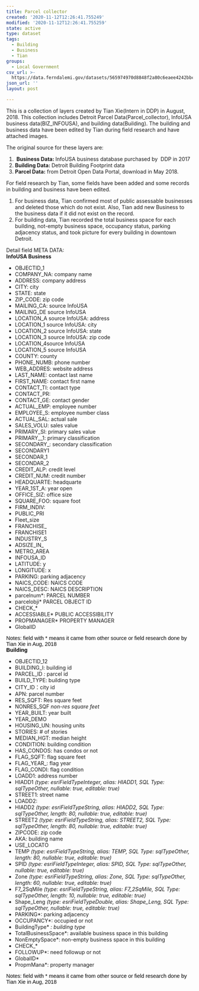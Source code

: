 ```yaml
---
title: Parcel collector
created: '2020-11-12T12:26:41.755249'
modified: '2020-11-12T12:26:41.755259'
state: active
type: dataset
tags:
  - Building
  - Business
  - Tian
groups:
  - Local Government
csv_url: >-
  https://data.ferndalemi.gov/datasets/565974970d8848f2a80c6eaee4242bbc_2.csv?outSR=%7B%22latestWkid%22%3A4326%2C%22wkid%22%3A4326%7D
json_url: ''
layout: post

---
```

This is a collection of layers created by Tian Xie(Intern in DDP) in August, 2018. This collection includes Detroit Parcel Data(Parcel_collector), InfoUSA business data(BIZ_INFOUSA), and building data(Building). The building and business data have been edited by Tian during field research and have attached images.<div>The original source for these layers are:</div><div><ol><li> <b>Business Data: </b>InfoUSA business database purchased by  DDP in 2017<br /></li><li><b>Building Data: </b>Detroit Building Footprint data </li><li><b>Parcel Data:</b> from Detroit Open Data Portal, download in May 2018.</li></ol><div>For field research by Tian, some fields have been added and some records in building and business have been edited. </div></div><div><ol><li>For business data, Tian confirmed most of public assessable businesses and deleted those which do not exist. Also, Tian add new Business to the business data if it did not exist on the record. </li><li>For building data, Tian recorded the total business space for each building, not-empty business space, occupancy status, parking adjacency status, and took picture for every building in downtown Detroit. </li></ol><div>Detail field META DATA:</div></div><div><b>InfoUSA Business </b></div><div><ul><li>OBJECTID_1 </li><li>COMPANY_NA: company name<br /></li><li>ADDRESS: company address</li><li>CITY: city</li><li>STATE: state</li><li>ZIP_CODE: zip code</li><li>MAILING_CA: source InfoUSA</li><li>MAILING_DE source InfoUSA</li><li>LOCATION_A source InfoUSA: address</li><li>LOCATION_1 source InfoUSA: city</li><li>LOCATION_2 source InfoUSA: state</li><li>LOCATION_3 source InfoUSA: zip code</li><li>LOCATION_4source InfoUSA</li><li>LOCATION_5 source InfoUSA</li><li>COUNTY: county</li><li>PHONE_NUMB: phone number</li><li>WEB_ADDRES: website address</li><li>LAST_NAME: <span style='font-size: 14.4px;'>contact</span> last name</li><li>FIRST_NAME: <span style='font-size: 14.4px;'>contact</span> first name</li><li>CONTACT_TI: contact type </li><li>CONTACT_PR: </li><li>CONTACT_GE: contact gender</li><li>ACTUAL_EMP: employee number</li><li>EMPLOYEE_S: employee number class</li><li>ACTUAL_SAL: actual sale </li><li>SALES_VOLU: sales value </li><li>PRIMARY_SI: primary sales value</li><li>PRIMARY__1: primary classification</li><li>SECONDARY_: secondary classification </li><li>SECONDARY1</li><li>SECONDAR_1</li><li>SECONDAR_2</li><li>CREDIT_ALP: credit level </li><li>CREDIT_NUM: credit number</li><li>HEADQUARTE: headquarte</li><li>YEAR_1ST_A: year open</li><li>OFFICE_SIZ: office size</li><li>SQUARE_FOO: square foot</li><li>FIRM_INDIV:</li><li>PUBLIC_PRI </li><li>Fleet_size </li><li>FRANCHISE_ </li><li>FRANCHISE1 </li><li>INDUSTRY_S</li><li>ADSIZE_IN_</li><li>METRO_AREA </li><li>INFOUSA_ID </li><li>LATITUDE: y</li><li>LONGITUDE: x</li><li>PARKING: parking adjacency </li><li>NAICS_CODE: NAICS CODE</li><li>NAICS_DESC: NAICS DESCRIPTION </li><li>parcelnum*: PARCEL NUMBER </li><li>parcelobji* PARCEL OBJECT ID</li><li>CHECK_* </li><li>ACCESSIABLE* PUBLIC ACCESSIBILITY</li><li>PROPMANAGER* PROPERTY MANAGER</li><li>GlobalID </li></ul><div><font color='#000000' face='Verdana, Arial, Helvetica, sans-serif'><span style='font-size: 14.4px;'>Notes: field with * means it came from other source or field research done by Tian Xie in Aug, 2018</span></font></div></div><div><font color='#000000' face='Verdana, Arial, Helvetica, sans-serif'><span style='font-size: 14.4px;'><b>Building</b></span></font></div><div><ul><li>OBJECTID_12 </li><li>BUILDING_I: building id</li><li>PARCEL_ID <i>: </i>parcel id </li><li>BUILD_TYPE: building type </li><li>CITY_ID：city id </li><li>APN: parcel number </li><li>RES_SQFT: Res square feet </li><li>NONRES_SQF <i>non-res square feet</i></li><li>YEAR_BUILT: year built </li><li>YEAR_DEMO</li><li>HOUSING_UN: housing units</li><li>STORIES: # of stories </li><li>MEDIAN_HGT: median height </li><li>CONDITION: building condition </li><li>HAS_CONDOS: has condos or not </li><li>FLAG_SQFT: flag square feet </li><li>FLAG_YEAR_: flag year</li><li>FLAG_CONDI: flag condition </li><li>LOADD1: address number </li><li>HIADD1 <i>(type: esriFieldTypeInteger, alias: HIADD1, SQL Type: sqlTypeOther, nullable: true, editable: true)</i></li><li>STREET1: street name </li><li>LOADD2: </li><li>HIADD2 <i>(type: esriFieldTypeString, alias: HIADD2, SQL Type: sqlTypeOther, length: 80, nullable: true, editable: true)</i></li><li>STREET2 <i>(type: esriFieldTypeString, alias: STREET2, SQL Type: sqlTypeOther, length: 80, nullable: true, editable: true)</i></li><li>ZIPCODE: zip code </li><li>AKA: building name </li><li>USE_LOCATO</li><li>TEMP <i>(type: esriFieldTypeString, alias: TEMP, SQL Type: sqlTypeOther, length: 80, nullable: true, editable: true)</i></li><li>SPID <i>(type: esriFieldTypeInteger, alias: SPID, SQL Type: sqlTypeOther, nullable: true, editable: true)</i></li><li>Zone<span style='font-size: 14.4px;'> </span><i>(type: esriFieldTypeString, alias: Zone, SQL Type: sqlTypeOther, length: 60, nullable: true, editable: true)</i><br /></li><li>F7_2SqMile <i>(type: esriFieldTypeString, alias: F7_2SqMile, SQL Type: sqlTypeOther, length: 10, nullable: true, editable: true)</i></li><li>Shape_Leng <i>(type: esriFieldTypeDouble, alias: Shape_Leng, SQL Type: sqlTypeOther, nullable: true, editable: true)</i></li><li>PARKING*: parking adjacency </li><li>OCCUPANCY*: occupied or not </li><li>BuildingType* <i>: building type </i></li><li>TotalBusinessSpace*: available business space in this building</li><li>NonEmptySpace*: non-empty business space in this building</li><li>CHECK_* </li><li>FOLLOWUP*: need followup or not</li><li>GlobalID*</li><li>PropmMana*: property manager </li></ul><div><div><font color='#000000' face='Verdana, Arial, Helvetica, sans-serif'><span style='font-size: 14.4px;'>Notes: field with * means it came from other source or field research done by Tian Xie in Aug, 2018</span></font></div></div></div><div><font color='#000000' face='Verdana, Arial, Helvetica, sans-serif'><span style='font-size: 14.4px;'><br /></span></font></div>
